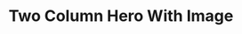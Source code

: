 ---
title: Two Column Hero With Image
component: "cards"
seo:
  page_title: Two Column Hero With Image
  meta_description:
  featured_image: /uploads/featured-image.jpg
  featured_image_alt:
hero:
  heading:
  body:
  hero_image:
    image: /uploads/featured-image.jpg
    image_alt:
html_example:
  - |
    <section class="hero block" aria-labelledby="hero-heading">
        <div class="wrapper-lg columns gap-xl">
            <div class="hero__content col flow">
                <h1 class="hero__heading" id="hero-heading">Hero Heading</h1>
                <div class="hero__body flow">Lorem ipsum dolor sit amet, consectetur adipiscing elit, sed do eiusmod tempor incididunt ut labore et dolore magna aliqua.</div>
                <a class="btn btn--primary" href="/contact/">Contact Us</a>
            </div>
            <div class="hero__image col p-relative">
                <img src="https://source.unsplash.com/random/800x600?space" alt="" width="1200" height="800">
            </div>
        </div>
    </section>
css_example:
  - |
    .hero {
        position: relative;
        background: #fff;
        display: grid;

        > * {
            grid-area: 1/-1;
        }
    }

    .hero .col {
        margin: auto 0;
    }

    .hero__image img {
        aspect-ratio: 3/2;
        width: 100%;
        object-fit: cover;
    }
---